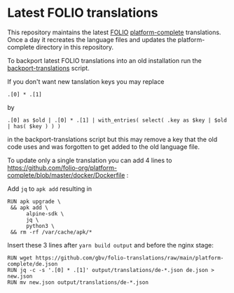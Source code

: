 # Latest FOLIO translations

This repository maintains the latest
[FOLIO](https://folio.org/) [platform-complete](https://github.com/folio-org/platform-complete)
translations. Once a day it recreates the language files and updates the platform-complete directory
in this repository.

To backport latest FOLIO translations into an old installation
run the [backport-translations](backport-translations) script.

If you don't want new tanslation keys you may replace

`.[0] * .[1]`

by

`.[0] as $old | .[0] * .[1] | with_entries( select( .key as $key | $old | has( $key ) ) )`

in the backport-translations script but this may remove a key that the old code uses
and was forgotten to get added to the old language file.

To update only a single translation you can add 4 lines to
https://github.com/folio-org/platform-complete/blob/master/docker/Dockerfile :

Add `jq` to `apk add` resulting in

```
RUN apk upgrade \
 && apk add \
      alpine-sdk \
      jq \
      python3 \
 && rm -rf /var/cache/apk/*
```

Insert these 3 lines after `yarn build output` and before the nginx stage:

```
RUN wget https://github.com/gbv/folio-translations/raw/main/platform-complete/de.json
RUN jq -c -s '.[0] * .[1]' output/translations/de-*.json de.json > new.json
RUN mv new.json output/translations/de-*.json
```
